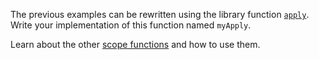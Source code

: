 

The previous examples can be rewritten using the library function
[`apply`](https://kotlinlang.org/api/latest/jvm/stdlib/kotlin/apply.html).
Write your implementation of this function named `myApply`.

Learn about the other [scope functions](https://kotlinlang.org/docs/scope-functions.html)
and how to use them.
